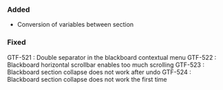 ### Added
- Conversion of variables between section
### Fixed
GTF-521 : Double separator in the blackboard contextual menu
GTF-522 : Blackboard horizontal scrollbar enables too much scrolling
GTF-523 : Blackboard section collapse does not work after undo
GTF-524 : Blackboard section collapse does not work the first time
